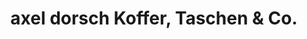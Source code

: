 ---
title: "axel dorsch Koffer, Taschen & Co."
url: /forchheim/axel-dorsch-koffer-taschen-und-co/
shop: Taschen & Koffer
---
